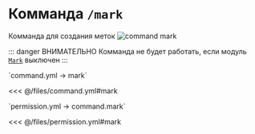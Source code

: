 # Комманда `/mark`

Комманда для создания меток
![command mark](/commandmark.gif)

::: danger ВНИМАТЕЛЬНО
Комманда не будет работать, если модуль [`Mark`](/docs/message/contact/mark/) выключен
:::

[//]: # (command.yml)
<!--@include: @/parts/words.md#setting-->
<!--@include: @/parts/words.md#path--> `command.yml → mark`

<!--@include: @/parts/words.md#default-->
<<< @/files/command.yml#mark

<!--@include: @/parts/enable.md-->
<!--@include: @/parts/aliases.md-->
<!--@include: @/parts/cooldown.md-->
<!--@include: @/parts/sound.md-->

[//]: # (permission.yml)
<!--@include: @/parts/words.md#permission-->
<!--@include: @/parts/words.md#path--> `permission.yml → command.mark`

<!--@include: @/parts/words.md#default-->
<<< @/files/permission.yml#mark

<!--@include: @/parts/permission/permissionTier3.md-->
<!--@include: @/parts/permission/cooldown.md-->
<!--@include: @/parts/permission/sound.md-->
